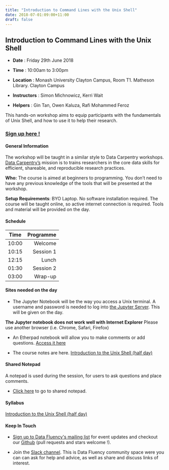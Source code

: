```yaml
---
title: "Introduction to Command Lines with the Unix Shell"
date: 2018-07-01:09:00+11:00
draft: false
---
```


## Introduction to  Command Lines with the Unix Shell

- **Date** : Friday 29th June 2018
- **Time** : 10:00am to 3:00pm
- **Location** : Monash University Clayton Campus, 
                 Room T1. Matheson Library. Clayton Campus

- **Instructors** : Simon Michnowicz,  Kerri Wait
- **Helpers** :  Gin Tan, Owen Kaluza, Rafi Mohammed Feroz 


This hands-on workshop aims to equip participants with the fundamentals of Unix Shell, and how to use it to help their research.

### [Sign up here !](https://tinyurl.com/DataFluUnixShell)

#### General Information

The workshop will be taught in a similar style to Data Carpentry workshops. [Data Carpentry’s](http://www.datacarpentry.org/) mission is to trains researchers in the core data skills for efficient, shareable, and reproducible research practices.

**Who:** The course is aimed at beginners to programming. You don’t need to have any previous knowledge of the tools that will be presented at the workshop.

**Setup Requirements**: BYO Laptop. No software installation required. The course will be taught online, so active internet connection is required. Tools and material will be provided on the day.

#### Schedule

Time | Programme
----------- | ------------------:
10:00 | Welcome
10:15 | Session 1
12:15 | Lunch
01:30 | Session 2
03:00 | Wrap-up

#### Sites needed on the day

- The Jupyter Notebook will be the way you access a Unix terminal. A username and password is needed to log into [the Jupyter Server](http://biotraining.erc.monash.edu/jupyter).  This will be given on the day. 

**The Jupyter notebook does not work well with Internet Explorer** Please use another browser (i.e. Chrome, Safari, Firefox)

- An Etherpad notebook will allow you to make comments or add questions. [Access it here](https://biotraining.erc.monash.edu/etherpad/p/commandline)

- The course notes are here.  [Introduction to the Unix Shell (half day)]( https://monashdatafluency.github.io/unixshell/ )




#### Shared Notepad

A notepad is used during the session, for users to ask questions and place comments.
* [Click here](http://biotraining.erc.monash.edu:9001/p/intro_to_bash_shell__01_07_18) to go to shared notepad. 



#### Syllabus

[Introduction to the Unix Shell (half day)]( https://monashdatafluency.github.io/unixshell/ )


#### Keep In Touch

* [Sign up to Data Fluency's mailing list](http://eepurl.com/dmzhGH) for event updates and checkout our [Github](https://github.com/MonashDataFluency) (pull requests and stars welcome !). 

* Join the [Slack channel](https://datafluency.slack.com). This is Data Fluency community space were you can can ask for help and advice, as well as share and discuss links of interest. 
